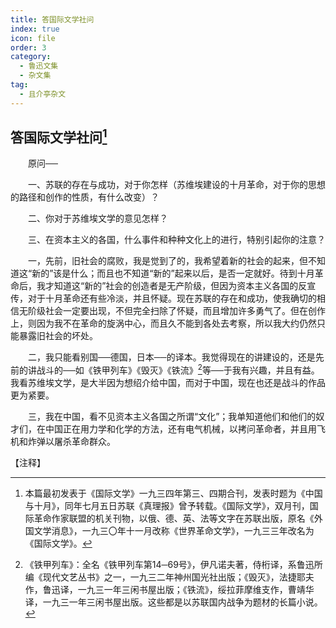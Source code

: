 ```yaml
---
title: 答国际文学社问
index: true
icon: file
order: 3
category:
  - 鲁迅文集
  - 杂文集
tag:  
  - 且介亭杂文
---
```


## 答国际文学社问[^①]

　　原问──

　　一、苏联的存在与成功，对于你怎样（苏维埃建设的十月革命，对于你的思想的路径和创作的性质，有什么改变）？

　　二、你对于苏维埃文学的意见怎样？

　　三、在资本主义的各国，什么事件和种种文化上的进行，特别引起你的注意？

　　一，先前，旧社会的腐败，我是觉到了的，我希望着新的社会的起来，但不知道这“新的”该是什么；而且也不知道“新的”起来以后，是否一定就好。待到十月革命后，我才知道这“新的”社会的创造者是无产阶级，但因为资本主义各国的反宣传，对于十月革命还有些冷淡，并且怀疑。现在苏联的存在和成功，使我确切的相信无阶级社会一定要出现，不但完全扫除了怀疑，而且增加许多勇气了。但在创作上，则因为我不在革命的旋涡中心，而且久不能到各处去考察，所以我大约仍然只能暴露旧社会的坏处。

　　二，我只能看别国──德国，日本──的译本。我觉得现在的讲建设的，还是先前的讲战斗的──如《铁甲列车》《毁灭》《铁流》[^②]等──于我有兴趣，并且有益。我看苏维埃文学，是大半因为想绍介给中国，而对于中国，现在也还是战斗的作品更为紧要。

　　三，我在中国，看不见资本主义各国之所谓“文化”；我单知道他们和他们的奴才们，在中国正在用力学和化学的方法，还有电气机械，以拷问革命者，并且用飞机和炸弹以屠杀革命群众。

【注释】

[^①]:本篇最初发表于《国际文学》一九三四年第三、四期合刊，发表时题为《中国与十月》，同年七月五日苏联《真理报》曾予转载。《国际文学》，双月刊，国际革命作家联盟的机关刊物，以俄、德、英、法等文字在苏联出版，原名《外国文学消息》，一九三〇年十一月改称《世界革命文学》，一九三三年改名为《国际文学》。

[^②]:《铁甲列车》：全名《铁甲列车第14─69号》，伊凡诺夫著，侍桁译，系鲁迅所编《现代文艺丛书》之一，一九三二年神州国光社出版；《毁灭》，法捷耶夫作，鲁迅译，一九三一年三闲书屋出版；《铁流》，绥拉菲摩维支作，曹靖华译，一九三一年三闲书屋出版。这些都是以苏联国内战争为题材的长篇小说。
